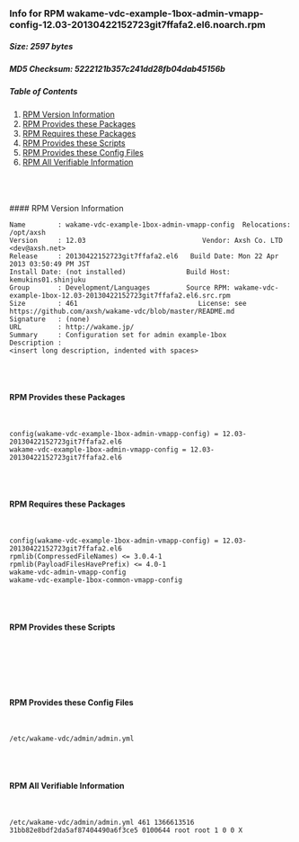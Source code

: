 ### Info for RPM wakame-vdc-example-1box-admin-vmapp-config-12.03-20130422152723git7ffafa2.el6.noarch.rpm  
##### Size: 2597 bytes  
##### MD5 Checksum: 5222121b357c241dd28fb04dab45156b  
##### Table of Contents  
1. [RPM Version Information](#version)  
2. [RPM Provides these Packages ](#provides)  
3. [RPM Requires these Packages](#requires)  
4. [RPM Provides these Scripts](#scripts)  
5. [RPM Provides these Config Files](#config)  
6. [RPM All Verifiable Information](#verifiable)  
&nbsp;  
&nbsp;  
&nbsp;  
<a name="version" />
#### RPM Version Information  
&nbsp;  

```  
Name        : wakame-vdc-example-1box-admin-vmapp-config  Relocations: /opt/axsh 
Version     : 12.03                             Vendor: Axsh Co. LTD <dev@axsh.net>
Release     : 20130422152723git7ffafa2.el6   Build Date: Mon 22 Apr 2013 03:50:49 PM JST
Install Date: (not installed)               Build Host: kemukins01.shinjuku
Group       : Development/Languages         Source RPM: wakame-vdc-example-1box-12.03-20130422152723git7ffafa2.el6.src.rpm
Size        : 461                              License: see https://github.com/axsh/wakame-vdc/blob/master/README.md
Signature   : (none)
URL         : http://wakame.jp/
Summary     : Configuration set for admin example-1box
Description :
<insert long description, indented with spaces>
```  

&nbsp;  
&nbsp;  
<a name="provides" />
#### RPM Provides these Packages  
&nbsp;  

```  
config(wakame-vdc-example-1box-admin-vmapp-config) = 12.03-20130422152723git7ffafa2.el6
wakame-vdc-example-1box-admin-vmapp-config = 12.03-20130422152723git7ffafa2.el6
```  

&nbsp;  
&nbsp;  
<a name="requires" />
#### RPM Requires these Packages  
&nbsp;  

```  
config(wakame-vdc-example-1box-admin-vmapp-config) = 12.03-20130422152723git7ffafa2.el6
rpmlib(CompressedFileNames) <= 3.0.4-1
rpmlib(PayloadFilesHavePrefix) <= 4.0-1
wakame-vdc-admin-vmapp-config  
wakame-vdc-example-1box-common-vmapp-config  
```  

&nbsp;  
&nbsp;  
<a name="scripts" />
#### RPM Provides these Scripts  
&nbsp;  

```  
```  

&nbsp;  
&nbsp;  
<a name="config" />
#### RPM Provides these Config Files  
&nbsp;  

```  
/etc/wakame-vdc/admin/admin.yml
```  

&nbsp;  
&nbsp;  
<a name="verifiable" />
#### RPM All Verifiable Information  
&nbsp;  

```  
/etc/wakame-vdc/admin/admin.yml 461 1366613516 31bb82e8bdf2da5af87404490a6f3ce5 0100644 root root 1 0 0 X
```  

&nbsp;  
